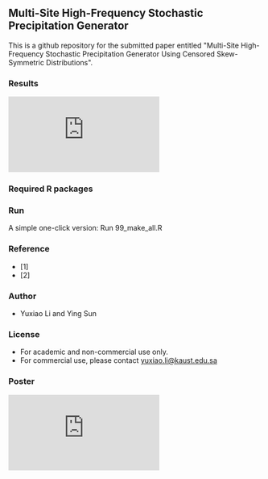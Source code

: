 ## Multi-Site High-Frequency Stochastic Precipitation Generator

This is a github repository for the submitted paper entitled "Multi-Site High-Frequency Stochastic Precipitation Generator Using Censored Skew-Symmetric Distributions".




### Results

![QQplot](https://github.com/aleksada/Multisite_HighFreq_PG/tree/master/results/qqapp.pdf)

### Required R packages




### Run
A simple one-click version: Run 99_make_all.R


### Reference
* [1]
* [2] 

### Author
- Yuxiao Li and Ying Sun

### License

- For academic and non-commercial use only.
- For commercial use, please contact yuxiao.li@kaust.edu.sa

### Poster

![QQplot](https://github.com/aleksada/Multisite_HighFreq_PG/tree/master/results/qqapp.pdf)
